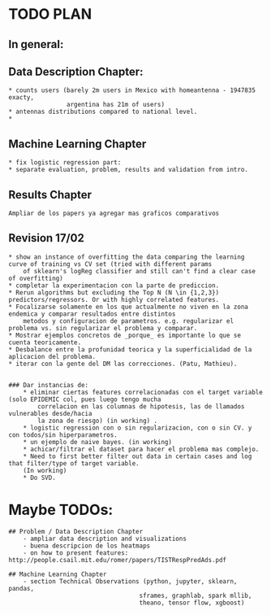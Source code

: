 # TODO PLAN

## In general:

## Data Description Chapter:
    * counts users (barely 2m users in Mexico with homeantenna - 1947835 exacty, 
                    argentina has 21m of users)
    * antennas distributions compared to national level.
    *

## Machine Learning Chapter     
    * fix logistic regression part:
    * separate evaluation, problem, results and validation from intro.

## Results Chapter
    Ampliar de los papers ya agregar mas graficos comparativos

## Revision 17/02
    * show an instance of overfitting the data comparing the learning curve of training vs CV set (tried with different params
        of sklearn's logReg classifier and still can't find a clear case of overfitting)
    * completar la experimentacion con la parte de prediccion.
    * Rerun algorithms but excluding the Top N (N \in {1,2,3}) predictors/regressors. Or with highly correlated features.
    * Focalizarse solamente en los que actualmente no viven en la zona endemica y comparar resultados entre distintos 
        metodos y configuracion de parametros. e.g. regularizar el problema vs. sin regularizar el problema y comparar.
    * Mostrar ejemplos concretos de _porque_ es importante lo que se cuenta teoricamente.
    * Desbalance entre la profunidad teorica y la superficialidad de la aplicacion del problema.
    * iterar con la gente del DM las correcciones. (Patu, Mathieu).


    ### Dar instancias de:
        * eliminar ciertas features correlacionadas con el target variable (solo EPIDEMIC col, pues luego tengo mucha 
            correlacion en las columnas de hipotesis, las de llamados vulnerables desde/hacia 
            la zona de riesgo) (in working) . 
        * logistic regression con o sin regularizacion, con o sin CV. y con todos/sin hiperparametros.
        * un ejemplo de naive bayes. (in working)
        * achicar/filtrar el dataset para hacer el problema mas complejo. 
        * Need to first better filter out data in certain cases and log that filter/type of target variable.
        (In working)
        * Do SVD.

# Maybe TODOs:

    ## Problem / Data Description Chapter
        - ampliar data description and visualizations
        - buena descripcion de los heatmaps
        - on how to present features: http://people.csail.mit.edu/romer/papers/TISTRespPredAds.pdf 

    ## Machine Learning Chapter
        - section Technical Observations (python, jupyter, sklearn, pandas, 
                                        sframes, graphlab, spark mllib, 
                                        theano, tensor flow, xgboost)

